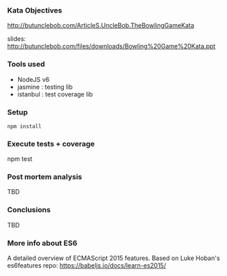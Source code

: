 ### Kata Objectives
http://butunclebob.com/ArticleS.UncleBob.TheBowlingGameKata

slides: http://butunclebob.com/files/downloads/Bowling%20Game%20Kata.ppt

### Tools used
- NodeJS v6
- jasmine : testing lib
- istanbul : test coverage lib

### Setup

	npm install

### Execute tests + coverage
  
  npm test

### Post mortem analysis
TBD

### Conclusions
TBD

### More info about ES6
A detailed overview of ECMAScript 2015 features. Based on Luke Hoban's es6features repo:
https://babeljs.io/docs/learn-es2015/



